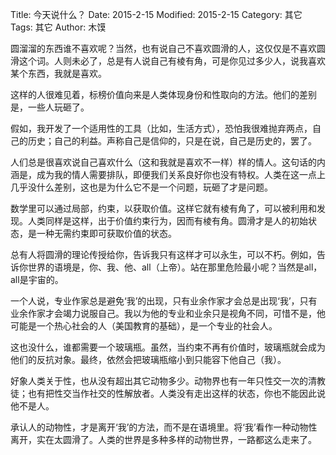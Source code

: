 Title: 今天说什么？
Date: 2015-2-15
Modified: 2015-2-15
Category: 其它
Tags: 其它
Author: 木馍

圆溜溜的东西谁不喜欢呢？当然，也有说自己不喜欢圆滑的人，这仅仅是不喜欢圆滑这个词。人则未必了，总是有人说自己有棱有角，可是你见过多少人，说我喜欢某个东西，我就是喜欢。

这样的人很难见着，标榜价值向来是人类体现身份和性取向的方法。他们的差别是，一些人玩砸了。

假如，我开发了一个适用性的工具（比如，生活方式），恐怕我很难抛弃两点，自己的历史；自己的利益。声称自己是信仰的，只是在说，自己是历史的，罢了。

人们总是很喜欢说自己喜欢什么（这和我就是喜欢不一样）样的情人。这句话的内涵是，成为我的情人需要排队，即便我们关系良好你也没有特权。人类在这一点上几乎没什么差别，这也是为什么它不是一个问题，玩砸了才是问题。

数学里可以通过局部，约束，以获取价值。这样它就有棱有角了，可以被利用和发现。人类同样是这样，出于价值约束行为，因而有棱有角。圆滑才是人的初始状态，是一种无需约束即可获取价值的状态。

总有人将圆滑的理论传授给你，告诉我只有这样才可以永生，可以不朽。例如，告诉你世界的语境是，你、我、他、all（上帝）。站在那里危险最小呢？当然是all，all是宇宙的。

一个人说，专业作家总是避免‘我’的出现，只有业余作家才会总是出现‘我’，只有业余作家才会竭力说服自己。我以为他的专业和业余只是视角不同，可惜不是，他可能是一个热心社会的人（美国教育的基础），是一个专业的社会人。

这也没什么，谁都需要一个玻璃瓶。虽然，当约束不再有价值时，玻璃瓶就会成为他们的反抗对象。最终，依然会把玻璃瓶缩小到只能容下他自己（我）。

好象人类关于性，也从没有超出其它动物多少。动物界也有一年只性交一次的清教徒；也有把性交当作社交的性解放者。人类没有走出这样的状态，你也不能因此说他不是人。

承认人的动物性，才是离开‘我’的方法，而不是在语境里。将‘我’看作一种动物性离开，实在太圆滑了。人类的世界是多种多样的动物世界，一路都这么走来了。